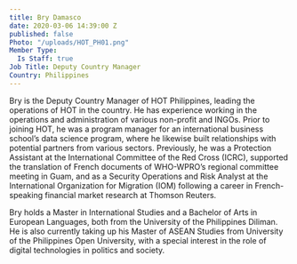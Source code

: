 ```yaml
---
title: Bry Damasco
date: 2020-03-06 14:39:00 Z
published: false
Photo: "/uploads/HOT_PH01.png"
Member Type:
  Is Staff: true
Job Title: Deputy Country Manager
Country: Philippines
---
```


Bry is the Deputy Country Manager of HOT Philippines, leading the operations of HOT in the country. He has experience working in the operations and administration of various non-profit and INGOs. Prior to joining HOT, he was a program manager for an international business school’s data science program, where he likewise built relationships with potential partners from various sectors. Previously, he was a Protection Assistant at the International Committee of the Red Cross (ICRC), supported the translation of French documents of WHO-WPRO’s regional committee meeting in Guam, and as a Security Operations and Risk Analyst at the International Organization for Migration (IOM) following a career in French-speaking financial market research at Thomson Reuters.

Bry holds a Master in International Studies and a Bachelor of Arts in European Languages, both from the University of the Philippines Diliman. He is also currently taking up his Master of ASEAN Studies from University of the Philippines Open University, with a special interest in the role of digital technologies in politics and society.